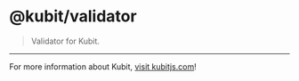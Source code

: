 # @kubit/validator

> Validator for Kubit.

<hr />

For more information about Kubit, [visit kubitjs.com](https://kubitjs.com)!
